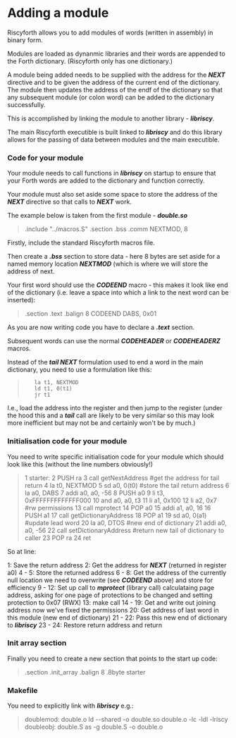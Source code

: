 # Adding a module

Riscyforth allows you to add modules of words (written in assembly) in binary
form.

Modules are loaded as dynanmic libraries and their words are appended to the
Forth dictionary. (Riscyforth only has one dictionary.)

A module being added needs to be supplied with the address for the ***NEXT*** directive
and to be given the address of the current end of the dictionary. The module then
updates the address of the endf of the dictionary so that any subsequent module (or
colon word) can be added to the dictionary successfully.

This is accomplished by linking the module to another library - ___libriscy___.

The main Riscyforth executible is built linked to ___libriscy___ and do this
library allows for the passing of data between modules and the main executible.

### Code for your module

Your module needs to call functions in ___libriscy___ on startup to ensure that
your Forth words are added to the dictionary and function correctly.

Your module must also set aside some space to store the address of the ***NEXT***
directive so that calls to ***NEXT*** work.

The example below is taken from the first module - ___double.so___

> .include "../macros.S"
> .section .bss
>    .comm NEXTMOD, 8


Firstly, include the standard Riscyforth macros file.

Then create a ___.bss___ section to store data - here 8 bytes are set aside
for a named memory location ***NEXTMOD*** (which is where we will store the
address of next.

Your first word should use the ***CODEEND*** macro - this makes it look like
end of the dictionary (i.e. leave a space into which a link to the next word
can be inserted):

> .section .text
> .balign 8
>        CODEEND DABS, 0x01

As you are now writing code you have to declare a ___.text___ section.

Subsequent words can use the normal ***CODEHEADER*** or ***CODEHEADERZ*** macros.

Instead of the ***tail NEXT*** formulation used to end a word in the main
dictionary, you need to use a formulation like this:

>        la t1, NEXTMOD
>        ld t1, 0(t1)
>        jr t1

I.e., load the address into the register and then jump to the register (under the
hood this and a ***tail*** call are likely to be very similar so this may look
more inefficient but may not be and certainly won't be by much.)


### Initialisation code for your module

You need to write specific initialisation code for your module which should look
like this (without the line numbers obviously!)

>  1  starter:
>  2       PUSH ra
>  3       call getNextAddress     #get the address for tail return
>  4       la t0, NEXTMOD
>  5       sd a0, 0(t0)            #store the tail return address
>  6       la a0, DABS
>  7       addi a0, a0, -56
>  8       PUSH a0
>  9       li t3, 0xFFFFFFFFFFFFF000
> 10       and a0, a0, t3
> 11       li a1, 0x100
> 12       li a2, 0x7      #rw permissions
> 13       call mprotect
> 14       POP a0
> 15       addi a1, a0, 16
> 16       PUSH a1
> 17       call getDictionaryAddress
> 18       POP a1
> 19       sd a0, 0(a1)    #update lead word
> 20       la a0, DTOS     #new end of dictionary
> 21       addi a0, a0, -56
> 22       call setDictionaryAddress       #return new tail of dictionary to caller
> 23       POP ra
> 24       ret



So at line:

1:        Save the return address
2:        Get the address for ***NEXT*** (returned in register a0)
4 - 5:    Store the returned address
6 - 8:    Get the address of the currently null location we need to overwrite
          (see ***CODEEND*** above) and store for efficiency
9 - 12:   Set up call to ***mprotect*** (library call) calculataing page address,
          asking for one page of protections to be changed and setting protection
          to 0x07 (RWX)
13:       make call
14 - 19:  Get and write out joining address now we've fixed the permissions
20:       Get address of last word in this module (new end of dictionary)
21 - 22:  Pass this new end of dictionary to ___libriscy___
23 - 24:  Restore return address and return

### Init array section

Finally you need to create a new section that points to the start up code:

> .section .init_array
> .balign 8
> .8byte starter



### Makefile

You need to explicitly link with ___libriscy___ e.g.:

> doublemod: double.o
>         ld --shared -o double.so double.o -lc -ldl -lriscy
> doubleobj: double.S
>         as -g double.S -o double.o





